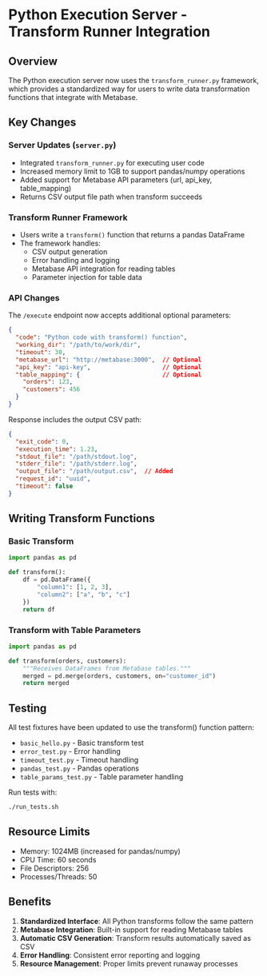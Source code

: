# Python Execution Server - Transform Runner Integration

## Overview

The Python execution server now uses the `transform_runner.py` framework, which provides a standardized way for users to write data transformation functions that integrate with Metabase.

## Key Changes

### Server Updates (`server.py`)
- Integrated `transform_runner.py` for executing user code
- Increased memory limit to 1GB to support pandas/numpy operations
- Added support for Metabase API parameters (url, api_key, table_mapping)
- Returns CSV output file path when transform succeeds

### Transform Runner Framework
- Users write a `transform()` function that returns a pandas DataFrame
- The framework handles:
  - CSV output generation
  - Error handling and logging
  - Metabase API integration for reading tables
  - Parameter injection for table data

### API Changes

The `/execute` endpoint now accepts additional optional parameters:
```json
{
  "code": "Python code with transform() function",
  "working_dir": "/path/to/work/dir",
  "timeout": 30,
  "metabase_url": "http://metabase:3000",  // Optional
  "api_key": "api-key",                    // Optional
  "table_mapping": {                       // Optional
    "orders": 123,
    "customers": 456
  }
}
```

Response includes the output CSV path:
```json
{
  "exit_code": 0,
  "execution_time": 1.23,
  "stdout_file": "/path/stdout.log",
  "stderr_file": "/path/stderr.log",
  "output_file": "/path/output.csv",  // Added
  "request_id": "uuid",
  "timeout": false
}
```

## Writing Transform Functions

### Basic Transform
```python
import pandas as pd

def transform():
    df = pd.DataFrame({
        "column1": [1, 2, 3],
        "column2": ["a", "b", "c"]
    })
    return df
```

### Transform with Table Parameters
```python
import pandas as pd

def transform(orders, customers):
    """Receives DataFrames from Metabase tables."""
    merged = pd.merge(orders, customers, on="customer_id")
    return merged
```

## Testing

All test fixtures have been updated to use the transform() function pattern:
- `basic_hello.py` - Basic transform test
- `error_test.py` - Error handling
- `timeout_test.py` - Timeout handling
- `pandas_test.py` - Pandas operations
- `table_params_test.py` - Table parameter handling

Run tests with:
```bash
./run_tests.sh
```

## Resource Limits

- Memory: 1024MB (increased for pandas/numpy)
- CPU Time: 60 seconds
- File Descriptors: 256
- Processes/Threads: 50

## Benefits

1. **Standardized Interface**: All Python transforms follow the same pattern
2. **Metabase Integration**: Built-in support for reading Metabase tables
3. **Automatic CSV Generation**: Transform results automatically saved as CSV
4. **Error Handling**: Consistent error reporting and logging
5. **Resource Management**: Proper limits prevent runaway processes